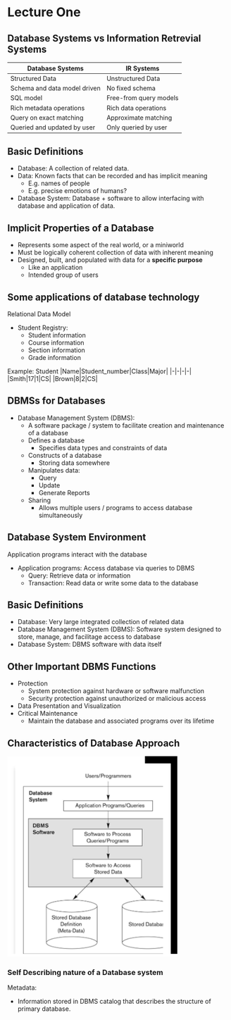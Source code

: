 # Lecture One

## Database Systems vs Information Retrevial Systems

|Database Systems|IR Systems|
|-|-|
|Structured Data|Unstructured Data|
|Schema and data model driven|No fixed schema|
|SQL model|Free-from query models|
|Rich metadata operations|Rich data operations|
|Query on exact matching|Approximate matching|
|Queried and updated by user|Only queried by user|

## Basic Definitions

- Database: A collection of related data.
- Data: Known facts that can be recorded and has implicit meaning
    - E.g. names of people
    - E.g. precise emotions of humans?
- Database System: Database + software to allow interfacing with database and application of data.

## Implicit Properties of a Database

- Represents some aspect of the real world, or a miniworld
- Must be logically coherent collection of data with inherent meaning
- Designed, built, and populated with data for a **specific purpose**
    - Like an application
    - Intended group of users

## Some applications of database technology

Relational Data Model

- Student Registry:
    - Student information
    - Course information
    - Section information
    - Grade information

Example: Student
|Name|Student_number|Class|Major|
|-|-|-|-|
|Smith|17|1|CS|
|Brown|8|2|CS|

## DBMSs for Databases

- Database Management System (DBMS):
    - A software package / system to facilitate creation and maintenance of a database
    - Defines a database
        - Specifies data types and constraints of data
    - Constructs of a database
        - Storing data somewhere
    - Manipulates data:
        - Query
        - Update
        - Generate Reports
    - Sharing
        - Allows multiple users / programs to access database simultaneously

## Database System Environment

Application programs interact with the database

- Application programs: Access database via queries to DBMS
    - Query: Retrieve data or information 
    - Transaction: Read data or write some data to the database

## Basic Definitions

- Database: Very large integrated collection of related data
- Database Management System (DBMS): Software system designed to store, manage, and facilitage access to database
- Database System: DBMS software with data itself

## Other Important DBMS Functions

- Protection
    - System protection against hardware or software malfunction
    - Security protection against unauthorized or malicious access
- Data Presentation and Visualization
- Critical Maintenance
    - Maintain the database and associated programs over its lifetime

## Characteristics of Database Approach

![Databasediagram](images/image1.png)

### Self Describing nature of a Database system

Metadata:
- Information stored in DBMS catalog that describes the structure of primary database.